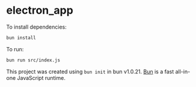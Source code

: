# electron_app

To install dependencies:

```bash
bun install
```

To run:

```bash
bun run src/index.js
```

This project was created using `bun init` in bun v1.0.21. [Bun](https://bun.sh) is a fast all-in-one JavaScript runtime.
